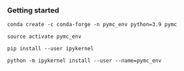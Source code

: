 ### Getting started

`conda create -c conda-forge -n pymc_env python=3.9 pymc`

`source activate pymc_env`

`pip install --user ipykernel`

`python -m ipykernel install --user --name=pymc_env`

